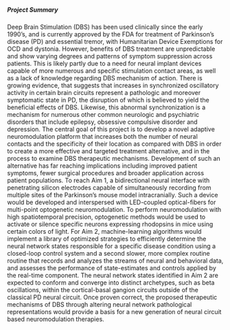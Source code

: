 ##### Project Summary

Deep Brain Stimulation (DBS) has been used clinically since the early 1990’s, and is currently approved by the FDA for treatment of Parkinson’s disease (PD) and essential tremor, with Humanitarian Device Exemptions for OCD and dystonia. However, benefits of DBS treatment are unpredictable and show varying degrees and patterns of symptom suppression across patients. This is likely partly due to a need for neural implant devices capable of more numerous and specific stimulation contact areas, as well as a lack of knowledge regarding DBS mechanism of action. There is growing evidence, that suggests that increases in synchronized oscillatory activity in certain brain circuits represent a pathologic and moreover symptomatic state in PD, the disruption of which is believed to yield the beneficial effects of DBS. Likewise, this abnormal synchronization is a mechanism for numerous other common neurologic and psychiatric disorders that include epilepsy, obsessive compulsive disorder and depression. The central goal of this project is to develop a novel adaptive neuromodulation platform that increases both the number of neural contacts and the specificity of their location as compared with DBS in order to create a more effective and targeted treatment alternative, and in the process to examine DBS therapeutic mechanisms. Development of such an alternative has far reaching implications including improved patient symptoms, fewer surgical procedures and broader application across patient populations. To reach Aim 1, a bidirectional neural interface with penetrating silicon electrodes capable of simultaneously recording from multiple sites of the Parkinson’s mouse model intracranially. Such a device would be developed and interspersed with LED-coupled optical-fibers for multi-point optogenetic neuromodulation. To perform neuromodulation with high spatiotemporal precision, optogenetic methods would be used to activate or silence specific neurons expressing rhodopsins in mice using certain colors of light. For Aim 2, machine-learning algorithms would implement a library of optimized strategies to efficiently determine the neural network states responsible for a specific disease condition using a closed-loop control system and a second slower, more complex routine routine that records and analyzes the streams of neural and behavioral data, and assesses the performance of state-estimates and controls applied by the real-time component. The neural network states identified in Aim 2 are expected to conform and converge into distinct archetypes, such as beta oscillations, within the cortical-basal gangion circuits outside of the classical PD neural circuit. Once proven correct, the proposed therapeutic mechanisms of DBS through altering neural network pathological representations would provide a basis for a new generation of neural circuit based neuromodulation therapies.
